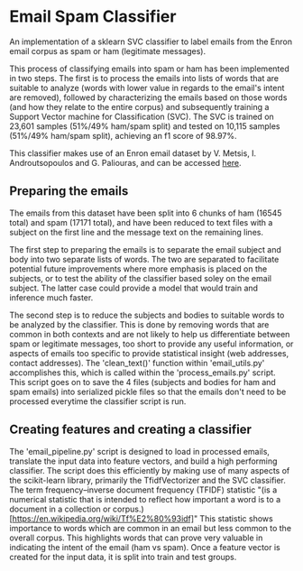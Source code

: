 # Email Spam Classifier
An implementation of a sklearn SVC classifier to label emails from the Enron email corpus as spam or ham (legitimate messages).

This process of classifying emails into spam or ham has been implemented in two steps. The first is to process the emails into lists of words that are suitable to analyze (words with lower value in regards to the email's intent are removed), followed by characterizing the emails based on those words (and how they relate to the entire corpus) and subsequently training a Support Vector machine for Classification (SVC). The SVC is trained on 23,601 samples (51%/49% ham/spam split) and tested on 10,115 samples (51%/49% ham/spam split), achieving an f1 score of 98.97%.

This classifier makes use of an Enron email dataset by V. Metsis, I. Androutsopoulos and G. Paliouras, and can be accessed [here](http://www2.aueb.gr/users/ion/data/enron-spam/index.html). 

## Preparing the emails
The emails from this dataset have been split into 6 chunks of ham (16545 total) and spam (17171 total), and have been reduced to text files with a subject on the first line and the message text on the remaining lines. 

The first step to preparing the emails is to separate the email subject and body into two separate lists of words. The two are separated to facilitate potential future improvements where more emphasis is placed on the subjects, or to test the ability of the classifier based soley on the email subject. The latter case could provide a model that would train and inference much faster. 

The second step is to reduce the subjects and bodies to suitable words to be analyzed by the classifier. This is done by removing words that are common in both contexts and are not likely to help us differentiate between spam or legitimate messages, too short to provide any useful information, or aspects of emails too specific to provide statistical insight (web addresses, contact addresses). The 'clean_text()' function within 'email_utils.py' accomplishes this, which is called within the 'process_emails.py' script. This script goes on to save the 4 files (subjects and bodies for ham and spam emails) into serialized pickle files so that the emails don't need to be processed everytime the classifier script is run.

## Creating features and creating a classifier
The 'email_pipeline.py' script is designed to load in processed emails, translate the input data into feature vectors, and build a high performing classifier. The script does this efficiently by making use of many aspects of the scikit-learn library, primarily the TfidfVectorizer and the SVC classifier. The term frequency–inverse document frequency (TFIDF) statistic "(is a numerical statistic that is intended to reflect how important a word is to a document in a collection or corpus.)[https://en.wikipedia.org/wiki/Tf%E2%80%93idf]" This statistic shows importance to words which are common in an email but less common to the overall corpus. This highlights words that can prove very valuable in indicating the intent of the email (ham vs spam). Once a feature vector is created for the input data, it is split into train and test groups. 
